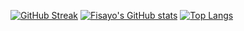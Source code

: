 [![GitHub Streak](https://github-readme-streak-stats-vert-nine-40.vercel.app?user=OluwafisayoIbrahim)](https://git.io/streak-stats)
[![Fisayo's GitHub stats](https://github-readme-stats.vercel.app/api?username=OluwafisayoIbrahim)](https://github.com/OluwafisayoIbrahim/github-readme-stats)
[![Top Langs](https://github-readme-stats.vercel.app/api/top-langs/?username=OluwafisayoIbrahim&layout=donut)](https://github.com/OluwafisayoIbrahim/github-readme-stats)
